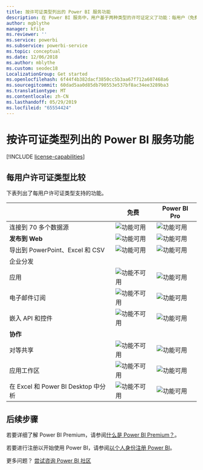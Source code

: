 ```yaml
---
title: 按许可证类型列出的 Power BI 服务功能
description: 在 Power BI 服务中，用户基于两种类型的许可证定义了功能：每用户（免费和 Pro 版）和基于容量。
author: mgblythe
manager: kfile
ms.reviewer: ''
ms.service: powerbi
ms.subservice: powerbi-service
ms.topic: conceptual
ms.date: 12/06/2018
ms.author: mblythe
ms.custom: seodec18
LocalizationGroup: Get started
ms.openlocfilehash: 6f44f4b382dacf3850cc5b3aa67f712a607468a6
ms.sourcegitcommit: 60dad5aa0d85db790553e537bf8ac34ee3289ba3
ms.translationtype: MT
ms.contentlocale: zh-CN
ms.lasthandoff: 05/29/2019
ms.locfileid: "65554424"
---
```

# <a name="power-bi-service-features-by-license-type"></a>按许可证类型列出的 Power BI 服务功能

[!INCLUDE [license-capabilities](includes/license-capabilities.md)]

## <a name="per-user-license-type-comparison"></a>每用户许可证类型比较

下表列出了每用户许可证类型支持的功能。

|  | 免费 | Power BI Pro |
| --- | --- | --- |
| 连接到 70 多个数据源  |![功能可用](media/features-license-type/available.png) |![功能可用](media/features-license-type/available.png) |
| **发布到 Web** |![功能可用](media/features-license-type/available.png) |![功能可用](media/features-license-type/available.png) |
| 导出到 PowerPoint、Excel 和 CSV  |![功能可用](media/features-license-type/available.png) |![功能可用](media/features-license-type/available.png) |
| 企业分发  | | |
| 应用 |![功能不可用](media/features-license-type/not-available.png) |![功能可用](media/features-license-type/available.png) |
| 电子邮件订阅 |![功能不可用](media/features-license-type/not-available.png) |![功能可用](media/features-license-type/available.png) |
| 嵌入 API 和控件 |![功能不可用](media/features-license-type/not-available.png) |![功能可用](media/features-license-type/available.png) |
| **协作** | | |
| 对等共享 |![功能不可用](media/features-license-type/not-available.png) |![功能可用](media/features-license-type/available.png) |
| 应用工作区 |![功能不可用](media/features-license-type/not-available.png) |![功能可用](media/features-license-type/available.png) |
| 在 Excel 和 Power BI Desktop 中分析 |![功能不可用](media/features-license-type/not-available.png) |![功能可用](media/features-license-type/available.png) |

## <a name="next-steps"></a>后续步骤

若要详细了解 Power BI Premium，请参阅[什么是 Power BI Premium？](service-premium-what-is.md)。

若要进行注册以开始使用 Power BI，请参阅[以个人身份注册 Power BI](service-self-service-signup-for-power-bi.md)。

更多问题？ [尝试咨询 Power BI 社区](https://community.powerbi.com/)